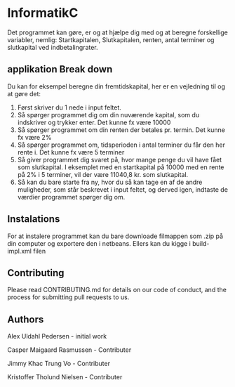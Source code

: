 # InformatikC
Det programmet kan gøre, er og at hjælpe dig med og at beregne forskellige variabler, nemlig: Startkapitalen, Slutkapitalen, renten, antal terminer og slutkapital ved indbetalingrater. 

## applikation Break down
Du kan for eksempel beregne din fremtidskapital, her er en vejledning til og at gøre det: 
1.	Først skriver du 1 nede i input feltet.
2.	Så spørger programmet dig om din nuværende kapital, som du indskriver og trykker enter. Det kunne fx være 10000
3.	Så spørger programmet om din renten der betales pr. termin. Det kunne fx være 2%
4.	Så spørger programmet om, tidsperioden i antal terminer du får den her rente i. Det kunne fx være 5 terminer
5.	Så giver programmet dig svaret på, hvor mange penge du vil have fået som slutkapital. I eksemplet med en startkapital på 10000 med en rente på 2% i 5 terminer, vil der være 11040,8 kr. som slutkapital.
6.	Så kan du bare starte fra ny, hvor du så kan tage en af de andre muligheder, som står beskrevet i input feltet, og derved igen, indtaste de værdier programmet spørger dig om. 

## Instalations
For at instalere programmet kan du bare downloade filmappen som .zip på din computer og exportere den i netbeans.
Ellers kan du kigge i build-impl.xml filen

## Contributing
Please read CONTRIBUTING.md for details on our code of conduct, and the process for submitting pull requests to us.

## Authors
Alex Uldahl Pedersen - initial work

Casper Maigaard Rasmussen - Contributer

Jimmy Khac Trung Vo - Contributer

Kristoffer Tholund Nielsen - Contributer

